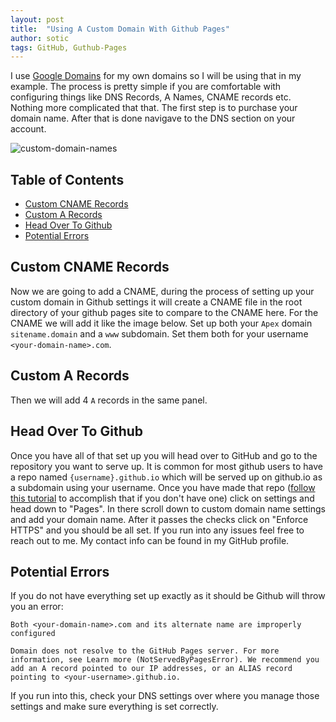 ```yaml
---
layout: post
title:  "Using A Custom Domain With Github Pages"
author: sotic
tags: GitHub, Guthub-Pages
---
```


I use [Google Domains](https://domains.google.com/) for my own domains so I will be using that in my example. The process is pretty simple if you are comfortable with configuring things like DNS Records, A Names, CNAME records etc. Nothing more complicated that that. The first step is to purchase your domain name. After that is done navigave to the DNS section on your account. 
<!--more-->
![custom-domain-names](https://user-images.githubusercontent.com/14003326/216833078-a52954cd-9c18-4f32-8ea1-79ff02775d4d.jpg)

## Table of Contents
- [Custom CNAME Records](#custom-cname-records)
- [Custom A Records](#custom-a-records)
- [Head Over To Github](#head-over-to-github)
- [Potential Errors](#potential-errors)

## Custom CNAME Records

Now we are going to add a CNAME, during the process of setting up your custom domain in Github settings it will create a CNAME file in the root directory of your github pages site to compare to the CNAME here. For the CNAME we will add it like the image below. Set up both your `Apex` domain `sitename.domain` and a `www` subdomain. Set them both for your username `<your-domain-name>.com`.

<!-- Configure CNAME records image -->

## Custom A Records

Then we will add 4 `A` records in the same panel.

<!-- Configure A NAME records image -->

## Head Over To Github

Once you have all of that set up you will head over to GitHub and go to the repository you want to serve up. It is common for most github users to have a repo named `{username}.github.io` which will be served up on github.io as a subdomain using your username. Once you have made that repo ([follow this tutorial](https://gist.github.com/yosileyid/6716c82e95be5fb57fd0bc17fb2ad0b9) to accomplish that if you don't have one) click on settings and head down to "Pages". In there scroll down to custom domain name settings and add your domain name. After it passes the checks click on "Enforce HTTPS" and you should be all set. If you run into any issues feel free to reach out to me. My contact info can be found in my GitHub profile. 

## Potential Errors

If you do not have everything set up exactly as it should be Github will throw you an error:

```
Both <your-domain-name>.com and its alternate name are improperly configured

Domain does not resolve to the GitHub Pages server. For more information, see Learn more (NotServedByPagesError). We recommend you add an A record pointed to our IP addresses, or an ALIAS record pointing to <your-username>.github.io.
```

If you run into this, check your DNS settings over where you manage those settings and make sure everything is set correctly. 